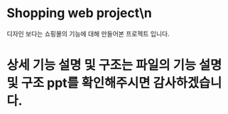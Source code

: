 # Shopping web project\n

디자인 보다는 쇼핑몰의 기능에 대해 만들어본 프로젝트 입니다.


# 상세 기능 설명 및 구조는 파일의 기능 설명 및 구조 ppt를 확인해주시면 감사하겠습니다.
